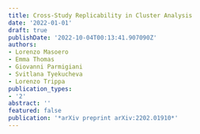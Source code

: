 ```yaml
---
title: Cross-Study Replicability in Cluster Analysis
date: '2022-01-01'
draft: true
publishDate: '2022-10-04T00:13:41.907090Z'
authors:
- Lorenzo Masoero
- Emma Thomas
- Giovanni Parmigiani
- Svitlana Tyekucheva
- Lorenzo Trippa
publication_types:
- '2'
abstract: ''
featured: false
publication: '*arXiv preprint arXiv:2202.01910*'
---
```


